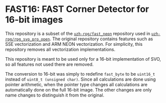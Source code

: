 # FAST16: FAST Corner Detector for 16-bit images

This repository is a subset of the [`uzh-rpg/fast_neon`](https://github.com/uzh-rpg/fast_neon) repository used in [`uzh-rpg/rpg_svo_pro_open`](https://github.com/uzh-rpg/rpg_svo_pro_open). The original repository contains features such as SSE vectorization and ARM NEON vectorization. For simplicity, this repository removes all vectorization implementations.

This repository is meant to be used only for a 16-bit implementation of SVO, so all features not used there are removed. 

The conversion to 16-bit was simply to redefine `fast_byte` to be `uint16_t` instead of `uint8_t (unsigned char)`. Since all calculations are done using pointer arithmetic, when the pointer type changes all calculations are automatically done on the full 16-bit image. The other changes are only name changes to distinguish it from the original.

